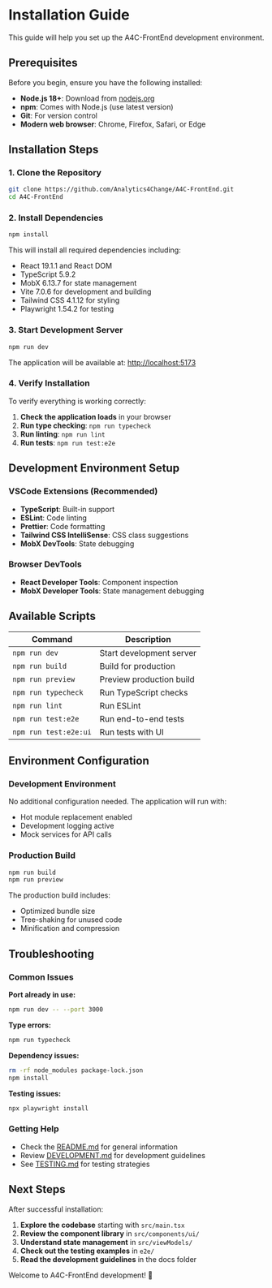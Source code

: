 # Installation Guide

This guide will help you set up the A4C-FrontEnd development environment.

## Prerequisites

Before you begin, ensure you have the following installed:

- **Node.js 18+**: Download from [nodejs.org](https://nodejs.org/)
- **npm**: Comes with Node.js (use latest version)
- **Git**: For version control
- **Modern web browser**: Chrome, Firefox, Safari, or Edge

## Installation Steps

### 1. Clone the Repository

```bash
git clone https://github.com/Analytics4Change/A4C-FrontEnd.git
cd A4C-FrontEnd
```

### 2. Install Dependencies

```bash
npm install
```

This will install all required dependencies including:

- React 19.1.1 and React DOM
- TypeScript 5.9.2
- MobX 6.13.7 for state management
- Vite 7.0.6 for development and building
- Tailwind CSS 4.1.12 for styling
- Playwright 1.54.2 for testing

### 3. Start Development Server

```bash
npm run dev
```

The application will be available at: <http://localhost:5173>

### 4. Verify Installation

To verify everything is working correctly:

1. **Check the application loads** in your browser
2. **Run type checking**: `npm run typecheck`
3. **Run linting**: `npm run lint`
4. **Run tests**: `npm run test:e2e`

## Development Environment Setup

### VSCode Extensions (Recommended)

- **TypeScript**: Built-in support
- **ESLint**: Code linting
- **Prettier**: Code formatting
- **Tailwind CSS IntelliSense**: CSS class suggestions
- **MobX DevTools**: State debugging

### Browser DevTools

- **React Developer Tools**: Component inspection
- **MobX Developer Tools**: State management debugging

## Available Scripts

| Command | Description |
|---------|-------------|
| `npm run dev` | Start development server |
| `npm run build` | Build for production |
| `npm run preview` | Preview production build |
| `npm run typecheck` | Run TypeScript checks |
| `npm run lint` | Run ESLint |
| `npm run test:e2e` | Run end-to-end tests |
| `npm run test:e2e:ui` | Run tests with UI |

## Environment Configuration

### Development Environment

No additional configuration needed. The application will run with:

- Hot module replacement enabled
- Development logging active
- Mock services for API calls

### Production Build

```bash
npm run build
npm run preview
```

The production build includes:

- Optimized bundle size
- Tree-shaking for unused code
- Minification and compression

## Troubleshooting

### Common Issues

**Port already in use:**

```bash
npm run dev -- --port 3000
```

**Type errors:**

```bash
npm run typecheck
```

**Dependency issues:**

```bash
rm -rf node_modules package-lock.json
npm install
```

**Testing issues:**

```bash
npx playwright install
```

### Getting Help

- Check the [README.md](../../README.md) for general information
- Review [DEVELOPMENT.md](../DEVELOPMENT.md) for development guidelines
- See [TESTING.md](../TESTING.md) for testing strategies

## Next Steps

After successful installation:

1. **Explore the codebase** starting with `src/main.tsx`
2. **Review the component library** in `src/components/ui/`
3. **Understand state management** in `src/viewModels/`
4. **Check out the testing examples** in `e2e/`
5. **Read the development guidelines** in the docs folder

Welcome to A4C-FrontEnd development! 🚀
